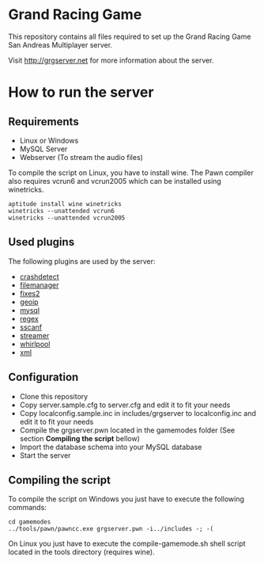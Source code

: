 # Grand Racing Game

This repository contains all files required to set up the Grand Racing Game San Andreas Multiplayer server.

Visit http://grgserver.net for more information about the server.

# How to run the server

## Requirements

  * Linux or Windows
  * MySQL Server
  * Webserver (To stream the audio files)

To compile the script on Linux, you have to install wine. The Pawn compiler also requires vcrun6 and vcrun2005 which can be installed using winetricks.

```
aptitude install wine winetricks
winetricks --unattended vcrun6
winetricks --unattended vcrun2005
```

## Used plugins

The following plugins are used by the server:

 * [crashdetect](http://forum.sa-mp.com/showthread.php?t=262796)
 * [filemanager](http://forum.sa-mp.com/showthread.php?t=92246)
 * [fixes2](http://forum.sa-mp.com/showthread.php?t=375925)
 * [geoip](http://forum.sa-mp.com/showthread.php?t=32509)
 * [mysql](http://forum.sa-mp.com/showthread.php?t=56564)
 * [regex](http://forum.sa-mp.com/showthread.php?t=247893)
 * [sscanf](http://forum.sa-mp.com/showthread.php?t=120356)
 * [streamer](http://forum.sa-mp.com/showthread.php?t=102865)
 * [whirlpool](http://forum.sa-mp.com/showthread.php?t=65290)
 * [xml](http://forum.sa-mp.com/showthread.php?t=372521)

## Configuration

  * Clone this repository
  * Copy server.sample.cfg to server.cfg and edit it to fit your needs
  * Copy localconfig.sample.inc in includes/grgserver to localconfig.inc and edit it to fit your needs
  * Compile the grgserver.pwn located in the gamemodes folder (See section **Compiling the script** bellow)
  * Import the database schema into your MySQL database
  * Start the server

## Compiling the script

To compile the script on Windows you just have to execute the following commands:

```
cd gamemodes
../tools/pawn/pawncc.exe grgserver.pwn -i../includes -; -(
```

On Linux you just have to execute the compile-gamemode.sh shell script located in the tools directory (requires wine).
